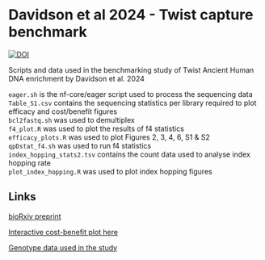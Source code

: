 # Davidson et al 2024 - Twist capture benchmark

[![DOI](https://zenodo.org/badge/799830628.svg)](https://zenodo.org/badge/latestdoi/799830628)

Scripts and data used in the benchmarking study of Twist Ancient Human DNA enrichment by Davidson et al. 2024

`eager.sh` is the nf-core/eager script used to process the sequencing data \
`Table_S1.csv` contains the sequencing statistics per library required to plot efficacy and cost/benefit figures \
`bcl2fastq.sh` was used to demultiplex \
`f4_plot.R` was used to plot the results of f4 statistics \
`efficacy_plots.R` was used to plot Figures 2, 3, 4, 6, S1 & S2 \
`qpDstat_f4.sh` was used to run f4 statistics \
`index_hopping_stats2.tsv` contains the count data used to analyse index hopping rate \
`plot_index_hopping.R` was used to plot index hopping figures 

## Links
[bioRxiv preprint](https://doi.org/10.1101/2024.05.16.594432)

[Interactive cost-benefit plot here](https://roberta-davidson.github.io/Davidson_etal_2024-Twist/)

[Genotype data used in the study](https://doi.org/10.6084/m9.figshare.28733300.v1)
